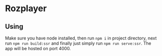 # Rozplayer

## Using
Make sure you have node installed, then run `npm i` in project directory, next run `npm run build:ssr` and finally just simply run `npm run serve:ssr`.
The app will be hosted on port 4000.